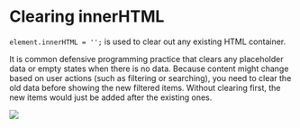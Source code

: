 # Clearing innerHTML

<code>element.innerHTML = '';</code> is used to clear out any existing HTML container.

It is common defensive programming practice that clears any placeholder data or empty states when there is no data. Because content might change based on user actions (such as filtering or searching), you need to clear the old data before showing the new filtered items. Without clearing first, the new items would just be added after the existing ones.

![](/assets/inner-html.png)
